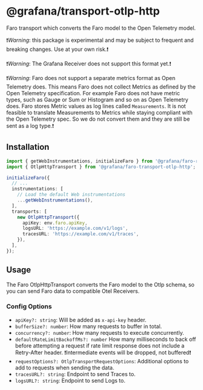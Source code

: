 # @grafana/transport-otlp-http

Faro transport which converts the Faro model to the Open Telemetry model.

❗️*Warning*: this package is experimental and may be subject to frequent and breaking changes.
Use at your own risk.❗️

❗️*Warning*: The Grafana Receiver does not support this format yet.❗️

❗️*Warning*: Faro does not support a separate metrics format as Open Telemetry does.
This means Faro does not collect Metrics as defined by the Open Telemetry specification.
For example Faro does not have metric types, such as Gauge or Sum or Histogram and so on
as Open Telemetry does. Faro stores Metric values as log lines called `Measurements`.
It is not feasible to translate Measurements to Metrics while staying compliant with the
Open Telemetry spec. So we do not convert them and they are still be sent as a log type.❗️

## Installation

```ts
import { getWebInstrumentations, initializeFaro } from '@grafana/faro-react';
import { OtlpHttpTransport } from '@grafana/faro-transport-otlp-http';

initializeFaro({
  // ...
  instrumentations: [
    // Load the default Web instrumentations
    ...getWebInstrumentations(),
  ],
  transports: [
    new OtlpHttpTransport({
      apiKey: env.faro.apiKey,
      logsURL: 'https://example.com/v1/logs',
      tracesURL: 'https://example.com/v1/traces',
    }),
  ],
});
```

## Usage

The Faro OtlpHttpTransport converts the Faro model to the Otlp schema, so you can send Faro data to
compatible Otel Receivers.

### Config Options

- `apiKey?: string`: Will be added as `x-api-key` header.
- `bufferSize?: number`: How many requests to buffer in total.
- `concurrency?: number`: How many requests to execute concurrently.
- `defaultRateLimitBackoffMs?: number` How many milliseconds to back off before attempting a request
  if rate limit response does not include a Retry-After header. ❗️Intermediate events will be dropped,
  not buffered❗️
- `requestOptions?: OtlpTransportRequestOptions`: Additional options to add to requests when
  sending the data.
- `tracesURL?: string`: Endpoint to send Traces to.
- `logsURL?: string`: Endpoint to send Logs to.
